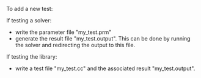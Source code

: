 To add a new test:

If testing a solver:
- write the parameter file "my_test.prm"
- generate the result file "my_test.output". This can be done by running the solver and redirecting the output to this file.

If testing the library:
- write a test file "my_test.cc" and the associated result "my_test.output".